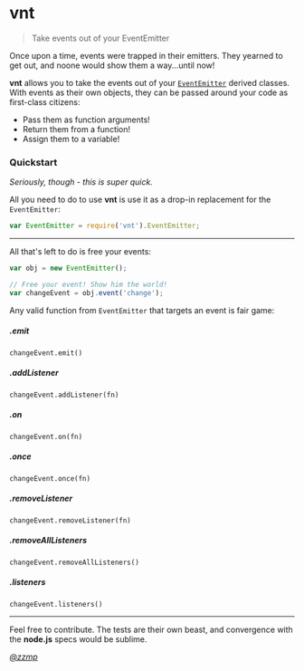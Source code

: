 vnt
===

> Take events out of your EventEmitter

Once upon a time, events were trapped in their emitters. They yearned to get out, and noone would show them a way...until now!

__vnt__ allows you to take the events out of your [`EventEmitter`](http://nodejs.org/api/events.html#events_class_events_eventemitter) derived classes. With events as their own objects, they can be passed around your code as first-class citizens:

- Pass them as function arguments!
- Return them from a function!
- Assign them to a variable!

### Quickstart

_Seriously, though - this is super quick._

All you need to do to use __vnt__ is use it as a drop-in replacement for the `EventEmitter`:

```js
var EventEmitter = require('vnt').EventEmitter;
```

---

All that's left to do is free your events:

```js
var obj = new EventEmitter();

// Free your event! Show him the world!
var changeEvent = obj.event('change');
```

Any valid function from `EventEmitter` that targets an event is fair game:

##### .emit

`changeEvent.emit()`

##### .addListener

`changeEvent.addListener(fn)`

##### .on

`changeEvent.on(fn)`

##### .once

`changeEvent.once(fn)`

##### .removeListener

`changeEvent.removeListener(fn)`

##### .removeAllListeners

`changeEvent.removeAllListeners()`

##### .listeners

`changeEvent.listeners()`

---

Feel free to contribute. The tests are their own beast, and convergence with the **node.js** specs would be sublime.

_[@zzmp](https://www.github.com/zzmp)_
